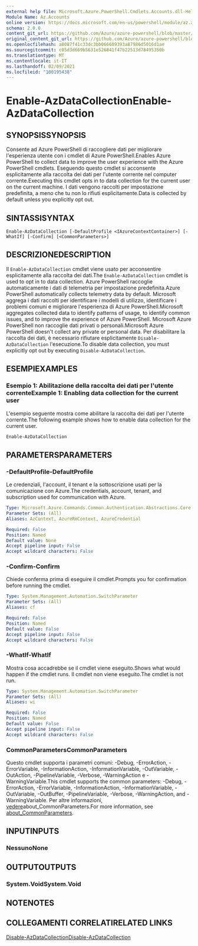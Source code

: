 ```yaml
---
external help file: Microsoft.Azure.PowerShell.Cmdlets.Accounts.dll-Help.xml
Module Name: Az.Accounts
online version: https://docs.microsoft.com/en-us/powershell/module/az.accounts/enable-azdatacollection
schema: 2.0.0
content_git_url: https://github.com/Azure/azure-powershell/blob/master/src/Accounts/Accounts/help/Enable-AzDataCollection.md
original_content_git_url: https://github.com/Azure/azure-powershell/blob/master/src/Accounts/Accounts/help/Enable-AzDataCollection.md
ms.openlocfilehash: a8087f41c33dc3bb066609393a87986d5016d1ae
ms.sourcegitcommit: c05d3d669b5631e526841f47b22513d78495350b
ms.translationtype: MT
ms.contentlocale: it-IT
ms.lasthandoff: 02/09/2021
ms.locfileid: "100195438"
---
```

# <span data-ttu-id="ca465-101">Enable-AzDataCollection</span><span class="sxs-lookup"><span data-stu-id="ca465-101">Enable-AzDataCollection</span></span>

## <span data-ttu-id="ca465-102">SYNOPSIS</span><span class="sxs-lookup"><span data-stu-id="ca465-102">SYNOPSIS</span></span>
<span data-ttu-id="ca465-103">Consente ad Azure PowerShell di raccogliere dati per migliorare l'esperienza utente con i cmdlet di Azure PowerShell.</span><span class="sxs-lookup"><span data-stu-id="ca465-103">Enables Azure PowerShell to collect data to improve the user experience with the Azure PowerShell cmdlets.</span></span> <span data-ttu-id="ca465-104">Eseguendo questo cmdlet si acconsente esplicitamente alla raccolta dei dati per l'utente corrente nel computer corrente.</span><span class="sxs-lookup"><span data-stu-id="ca465-104">Executing this cmdlet opts in to data collection for the current user on the current machine.</span></span> <span data-ttu-id="ca465-105">I dati vengono raccolti per impostazione predefinita, a meno che tu non lo rifiuti esplicitamente.</span><span class="sxs-lookup"><span data-stu-id="ca465-105">Data is collected by default unless you explicitly opt out.</span></span>

## <span data-ttu-id="ca465-106">SINTASSI</span><span class="sxs-lookup"><span data-stu-id="ca465-106">SYNTAX</span></span>

```
Enable-AzDataCollection [-DefaultProfile <IAzureContextContainer>] [-WhatIf] [-Confirm] [<CommonParameters>]
```

## <span data-ttu-id="ca465-107">DESCRIZIONE</span><span class="sxs-lookup"><span data-stu-id="ca465-107">DESCRIPTION</span></span>

<span data-ttu-id="ca465-108">Il `Enable-AzDataCollection` cmdlet viene usato per acconsentire esplicitamente alla raccolta dei dati.</span><span class="sxs-lookup"><span data-stu-id="ca465-108">The `Enable-AzDataCollection` cmdlet is used to opt in to data collection.</span></span> <span data-ttu-id="ca465-109">Azure PowerShell raccoglie automaticamente i dati di telemetria per impostazione predefinita.</span><span class="sxs-lookup"><span data-stu-id="ca465-109">Azure PowerShell automatically collects telemetry data by default.</span></span> <span data-ttu-id="ca465-110">Microsoft aggrega i dati raccolti per identificare i modelli di utilizzo, identificare i problemi comuni e migliorare l'esperienza di Azure PowerShell.</span><span class="sxs-lookup"><span data-stu-id="ca465-110">Microsoft aggregates collected data to identify patterns of usage, to identify common issues, and to improve the experience of Azure PowerShell.</span></span>
<span data-ttu-id="ca465-111">Microsoft Azure PowerShell non raccoglie dati privati o personali.</span><span class="sxs-lookup"><span data-stu-id="ca465-111">Microsoft Azure PowerShell doesn't collect any private or personal data.</span></span> <span data-ttu-id="ca465-112">Per disabilitare la raccolta dei dati, è necessario rifiutare esplicitamente `Disable-AzDataCollection` l'esecuzione.</span><span class="sxs-lookup"><span data-stu-id="ca465-112">To disable data collection, you must explicitly opt out by executing `Disable-AzDataCollection`.</span></span>

## <span data-ttu-id="ca465-113">ESEMPI</span><span class="sxs-lookup"><span data-stu-id="ca465-113">EXAMPLES</span></span>

### <span data-ttu-id="ca465-114">Esempio 1: Abilitazione della raccolta dei dati per l'utente corrente</span><span class="sxs-lookup"><span data-stu-id="ca465-114">Example 1: Enabling data collection for the current user</span></span>

<span data-ttu-id="ca465-115">L'esempio seguente mostra come abilitare la raccolta dei dati per l'utente corrente.</span><span class="sxs-lookup"><span data-stu-id="ca465-115">The following example shows how to enable data collection for the current user.</span></span>

```powershell
Enable-AzDataCollection
```

## <span data-ttu-id="ca465-116">PARAMETERS</span><span class="sxs-lookup"><span data-stu-id="ca465-116">PARAMETERS</span></span>

### <span data-ttu-id="ca465-117">-DefaultProfile</span><span class="sxs-lookup"><span data-stu-id="ca465-117">-DefaultProfile</span></span>

<span data-ttu-id="ca465-118">Le credenziali, l'account, il tenant e la sottoscrizione usati per la comunicazione con Azure.</span><span class="sxs-lookup"><span data-stu-id="ca465-118">The credentials, account, tenant, and subscription used for communication with Azure.</span></span>

```yaml
Type: Microsoft.Azure.Commands.Common.Authentication.Abstractions.Core.IAzureContextContainer
Parameter Sets: (All)
Aliases: AzContext, AzureRmContext, AzureCredential

Required: False
Position: Named
Default value: None
Accept pipeline input: False
Accept wildcard characters: False
```

### <span data-ttu-id="ca465-119">-Confirm</span><span class="sxs-lookup"><span data-stu-id="ca465-119">-Confirm</span></span>

<span data-ttu-id="ca465-120">Chiede conferma prima di eseguire il cmdlet.</span><span class="sxs-lookup"><span data-stu-id="ca465-120">Prompts you for confirmation before running the cmdlet.</span></span>

```yaml
Type: System.Management.Automation.SwitchParameter
Parameter Sets: (All)
Aliases: cf

Required: False
Position: Named
Default value: False
Accept pipeline input: False
Accept wildcard characters: False
```

### <span data-ttu-id="ca465-121">-WhatIf</span><span class="sxs-lookup"><span data-stu-id="ca465-121">-WhatIf</span></span>

<span data-ttu-id="ca465-122">Mostra cosa accadrebbe se il cmdlet viene eseguito.</span><span class="sxs-lookup"><span data-stu-id="ca465-122">Shows what would happen if the cmdlet runs.</span></span> <span data-ttu-id="ca465-123">Il cmdlet non viene eseguito.</span><span class="sxs-lookup"><span data-stu-id="ca465-123">The cmdlet is not run.</span></span>

```yaml
Type: System.Management.Automation.SwitchParameter
Parameter Sets: (All)
Aliases: wi

Required: False
Position: Named
Default value: False
Accept pipeline input: False
Accept wildcard characters: False
```

### <span data-ttu-id="ca465-124">CommonParameters</span><span class="sxs-lookup"><span data-stu-id="ca465-124">CommonParameters</span></span>

<span data-ttu-id="ca465-125">Questo cmdlet supporta i parametri comuni: -Debug, -ErrorAction, -ErrorVariable, -InformationAction, -InformationVariable, -OutVariable, -OutAction, -PipelineVariable, -Verbose, -WarningAction e -WarningVariable.</span><span class="sxs-lookup"><span data-stu-id="ca465-125">This cmdlet supports the common parameters: -Debug, -ErrorAction, -ErrorVariable, -InformationAction, -InformationVariable, -OutVariable, -OutBuffer, -PipelineVariable, -Verbose, -WarningAction, and -WarningVariable.</span></span> <span data-ttu-id="ca465-126">Per altre informazioni, [vedere](/powershell/module/microsoft.powershell.core/about/about_commonparameters)about_CommonParameters.</span><span class="sxs-lookup"><span data-stu-id="ca465-126">For more information, see [about_CommonParameters](/powershell/module/microsoft.powershell.core/about/about_commonparameters).</span></span>

## <span data-ttu-id="ca465-127">INPUT</span><span class="sxs-lookup"><span data-stu-id="ca465-127">INPUTS</span></span>

### <span data-ttu-id="ca465-128">Nessuno</span><span class="sxs-lookup"><span data-stu-id="ca465-128">None</span></span>

## <span data-ttu-id="ca465-129">OUTPUT</span><span class="sxs-lookup"><span data-stu-id="ca465-129">OUTPUTS</span></span>

### <span data-ttu-id="ca465-130">System.Void</span><span class="sxs-lookup"><span data-stu-id="ca465-130">System.Void</span></span>

## <span data-ttu-id="ca465-131">NOTE</span><span class="sxs-lookup"><span data-stu-id="ca465-131">NOTES</span></span>

## <span data-ttu-id="ca465-132">COLLEGAMENTI CORRELATI</span><span class="sxs-lookup"><span data-stu-id="ca465-132">RELATED LINKS</span></span>

[<span data-ttu-id="ca465-133">Disable-AzDataCollection</span><span class="sxs-lookup"><span data-stu-id="ca465-133">Disable-AzDataCollection</span></span>](./Disable-AzDataCollection.md)
